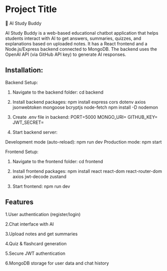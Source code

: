 
# Project Title
🧩 AI Study Buddy

AI Study Buddy is a web-based educational chatbot application that helps students interact with AI to get answers, summaries, quizzes, and explanations based on uploaded notes. It has a React frontend and a Node.js/Express backend connected to MongoDB. The backend uses the OpenAI API (via GitHub API key) to generate AI responses.



## Installation:

Backend Setup:
1. Navigate to the backend folder:
cd backend

2. Install backend packages:
npm install express cors dotenv axios jsonwebtoken mongoose bcryptjs node-fetch
npm install -D nodemon
    
3. Create .env file in backend:
PORT=5000
MONGO_URI=<Your MongoDB URI>
GITHUB_KEY=<Your GitHub OpenAI API Key>
JWT_SECRET=<Your JWT secret>

4. Start backend server:

Development mode (auto-reload):
npm run dev
Production mode:
npm start

Frontend Setup:
1. Navigate to the frontend folder:
cd frontend

2. Install frontend packages:
npm install react react-dom react-router-dom axios jwt-decode zustand

3. Start frontend:
npm run dev

## Features

1.User authentication (register/login)

2.Chat interface with AI

3.Upload notes and get summaries

4.Quiz & flashcard generation

5.Secure JWT authentication

6.MongoDB storage for user data and chat history
